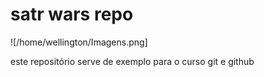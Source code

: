 # satr wars repo



![/home/wellington/Imagens.png]

este repositório serve de exemplo para o curso git e github
